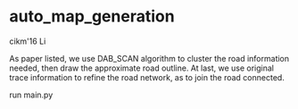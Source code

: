 # auto_map_generation
cikm'16 Li

As paper listed, we use DAB_SCAN algorithm to cluster the road information needed, then draw the approximate road outline.
At last, we use original trace information to refine the road network, as to join the road connected.

run main.py
